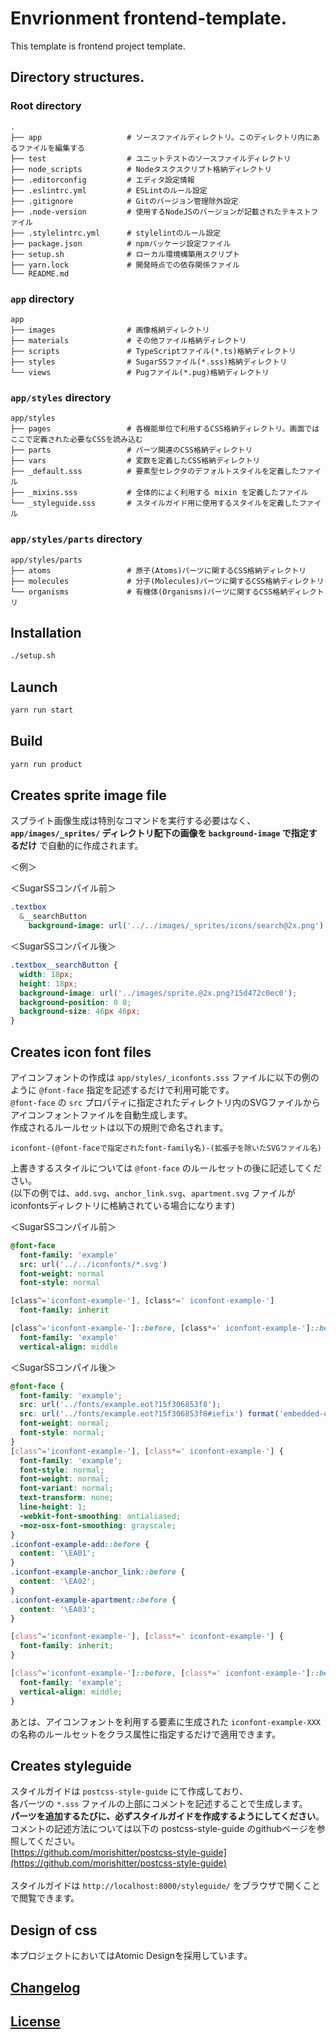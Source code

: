 # Envrionment frontend-template.

This template is frontend project template.

## Directory structures.

### Root directory

```
.
├── app                   # ソースファイルディレクトリ。このディレクトリ内にあるファイルを編集する
├── test                  # ユニットテストのソースファイルディレクトリ
├── node_scripts          # Nodeタスクスクリプト格納ディレクトリ
├── .editorconfig         # エディタ設定情報
├── .eslintrc.yml         # ESLintのルール設定
├── .gitignore            # Gitのバージョン管理除外設定
├── .node-version         # 使用するNodeJSのバージョンが記載されたテキストファイル
├── .stylelintrc.yml      # stylelintのルール設定
├── package.json          # npmパッケージ設定ファイル
├── setup.sh              # ローカル環境構築用スクリプト
├── yarn.lock             # 開発時点での依存関係ファイル
└── README.md
```

### `app` directory

```
app
├── images                # 画像格納ディレクトリ
├── materials             # その他ファイル格納ディレクトリ
├── scripts               # TypeScriptファイル(*.ts)格納ディレクトリ
├── styles                # SugarSSファイル(*.sss)格納ディレクトリ
└── views                 # Pugファイル(*.pug)格納ディレクトリ
```

### `app/styles` directory

```
app/styles
├── pages                 # 各機能単位で利用するCSS格納ディレクトリ。画面ではここで定義された必要なCSSを読み込む
├── parts                 # パーツ関連のCSS格納ディレクトリ
├── vars                  # 変数を定義したCSS格納ディレクトリ
├── _default.sss          # 要素型セレクタのデフォルトスタイルを定義したファイル
├── _mixins.sss           # 全体的によく利用する mixin を定義したファイル
└── _styleguide.sss       # スタイルガイド用に使用するスタイルを定義したファイル
```

### `app/styles/parts` directory

```
app/styles/parts
├── atoms                 # 原子(Atoms)パーツに関するCSS格納ディレクトリ
├── molecules             # 分子(Molecules)パーツに関するCSS格納ディレクトリ
└── organisms             # 有機体(Organisms)パーツに関するCSS格納ディレクトリ
```

## Installation

```bash
./setup.sh
```

## Launch

```bash
yarn run start
```

## Build

```bash
yarn run product
```

## Creates sprite image file

スプライト画像生成は特別なコマンドを実行する必要はなく、<br>
**`app/images/_sprites/` ディレクトリ配下の画像を `background-image` で指定するだけ** で自動的に作成されます。

＜例＞

＜SugarSSコンパイル前＞
```sass
.textbox
  &__searchButton
    background-image: url('../../images/_sprites/icons/search@2x.png')
```

＜SugarSSコンパイル後＞
```css
.textbox__searchButton {
  width: 18px;
  height: 18px;
  background-image: url('../images/sprite.@2x.png?15d472c0ec0');
  background-position: 0 0;
  background-size: 46px 46px;
}
```

## Creates icon font files

アイコンフォントの作成は `app/styles/_iconfonts.sss` ファイルに以下の例のように `@font-face` 指定を記述するだけで利用可能です。<br>
`@font-face` の `src` プロパティに指定されたディレクトリ内のSVGファイルからアイコンフォントファイルを自動生成します。<br>
作成されるルールセットは以下の規則で命名されます。<br>

```
iconfont-(@font-faceで指定されたfont-family名)-(拡張子を除いたSVGファイル名)
```

上書きするスタイルについては `@font-face` のルールセットの後に記述してください。<br>
(以下の例では、`add.svg`、`anchor_link.svg`、`apartment.svg` ファイルがiconfontsディレクトリに格納されている場合になります)<br>

＜SugarSSコンパイル前＞
```sass
@font-face
  font-family: 'example'
  src: url('../../iconfonts/*.svg')
  font-weight: normal
  font-style: normal

[class^='iconfont-example-'], [class*=' iconfont-example-']
  font-family: inherit

[class^='iconfont-example-']::before, [class*=' iconfont-example-']::before
  font-family: 'example'
  vertical-align: middle
```

＜SugarSSコンパイル後＞
```css
@font-face {
  font-family: 'example';
  src: url('../fonts/example.eot?15f306853f8');
  src: url('../fonts/example.eot?15f306853f8#iefix') format('embedded-opentype'), url('../fonts/example.woff?15f306853f8') format('woff'), url('../fonts/example.ttf?15f306853f8') format('truetype');
  font-weight: normal;
  font-style: normal;
}
[class^='iconfont-example-'], [class*=' iconfont-example-'] {
  font-family: 'example';
  font-style: normal;
  font-weight: normal;
  font-variant: normal;
  text-transform: none;
  line-height: 1;
  -webkit-font-smoothing: antialiased;
  -moz-osx-font-smoothing: grayscale;
}
.iconfont-example-add::before {
  content: '\EA01';
}
.iconfont-example-anchor_link::before {
  content: '\EA02';
}
.iconfont-example-apartment::before {
  content: '\EA03';
}

[class^='iconfont-example-'], [class*=' iconfont-example-'] {
  font-family: inherit;
}

[class^='iconfont-example-']::before, [class*=' iconfont-example-']::before {
  font-family: 'example';
  vertical-align: middle;
}
```

あとは、アイコンフォントを利用する要素に生成された `iconfont-example-XXX` の名称のルールセットをクラス属性に指定するだけで適用できます。

## Creates styleguide

スタイルガイドは `postcss-style-guide` にて作成しており、<br>
各パーツの `*.sss` ファイルの上部にコメントを記述することで生成します。<br>
**パーツを追加するたびに、必ずスタイルガイドを作成するようにしてください**。<br>
コメントの記述方法については以下の postcss-style-guide のgithubページを参照してください。<br>
[https://github.com/morishitter/postcss-style-guide](https://github.com/morishitter/postcss-style-guide)
<br>
<br>
スタイルガイドは `http://localhost:8000/styleguide/` をブラウザで開くことで閲覧できます。

## Design of css

本プロジェクトにおいてはAtomic Designを採用しています。<br>

## [Changelog](CHANGELOG.md)

## [License](LICENSE)
